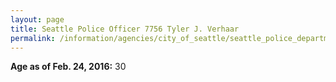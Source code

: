 ```yaml
---
layout: page
title: Seattle Police Officer 7756 Tyler J. Verhaar
permalink: /information/agencies/city_of_seattle/seattle_police_department/copbook/7756/
---
```


**Age as of Feb. 24, 2016:** 30
